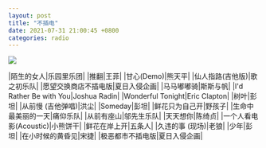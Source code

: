 ```yaml
---
layout: post
title: "不插电"
date: 2021-07-31 21:00:45 +0800
categories: radio
---
```

![](https://p1.music.126.net/R1ffChufV89_O9PW-sLevA==/109951163101722113.jpg)

|陌生的女人|乐园里乐团|
|推翻|王菲|
|甘心(Demo)|熊天平|
|仙人指路(吉他版)|歌之初乐队|
|愿望交换商店不插电版|夏日入侵企画|
|马马嘟嘟骑|斯斯与帆|
|I'd Rather Be with You|Joshua Radin|
|Wonderful Tonight|Eric Clapton|
|树叶|彭坦|
|从前慢 (吉他弹唱)|洪尘|
|Someday|彭坦|
|鲜花只为自己开|野孩子|
|生命中最美丽的一天|痛仰乐队|
|从前有座山|邬先生乐队|
|天天想你|陈绮贞|
|一个人看电影(Acoustic)|小熊饼干|
|鲜花在岸上开|五条人|
|久违的事 (现场)|老狼|
|少年|彭坦|
|在小时候的黄昏见|宋捷|
|极恶都市不插电版|夏日入侵企画|

